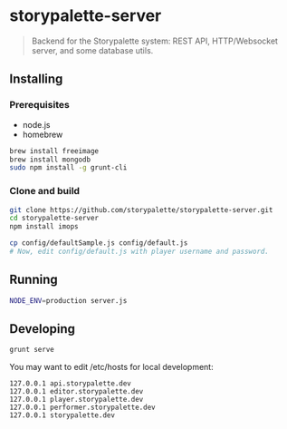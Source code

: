 # storypalette-server

> Backend for the Storypalette system: REST API, HTTP/Websocket server, and some database utils.

## Installing

### Prerequisites 

- node.js
- homebrew

```sh
brew install freeimage
brew install mongodb
sudo npm install -g grunt-cli
```

### Clone and build

```sh
git clone https://github.com/storypalette/storypalette-server.git
cd storypalette-server
npm install imops

cp config/defaultSample.js config/default.js
# Now, edit config/default.js with player username and password.
```

## Running

```sh
NODE_ENV=production server.js
```

## Developing
```sh
grunt serve
```

You may want to edit /etc/hosts for local development:

```
127.0.0.1 api.storypalette.dev
127.0.0.1 editor.storypalette.dev
127.0.0.1 player.storypalette.dev
127.0.0.1 performer.storypalette.dev
127.0.0.1 storypalette.dev
```


